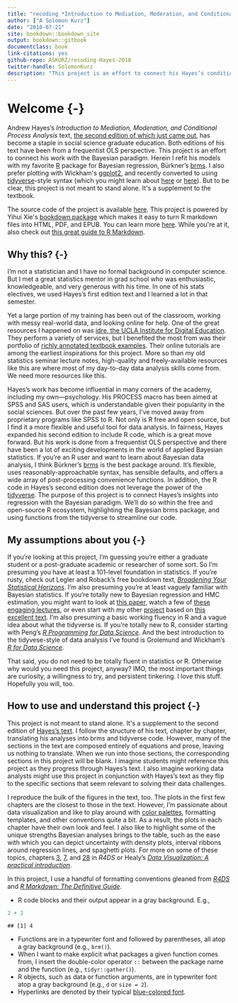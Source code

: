 ```yaml
--- 
title: "recoding *Introduction to Mediation, Moderation, and Conditional Process Analysis*"
author: ["A Solomon Kurz"]
date: "2018-07-21"
site: bookdown::bookdown_site
output: bookdown::gitbook
documentclass: book
link-citations: yes
github-repo: ASKURZ/recoding-Hayes-2018
twitter-handle: SolomonKurz
description: "This project is an effort to connect his Hayes’s conditional process analysis work with the Bayesian paradigm. Herein I refit his models with my favorite R package for Bayesian regression, Bürkner’s brms. I use syntax based on sensibilities from the tidyverse and plot with Wickham’s ggplot2."
---
```


# Welcome {-}

Andrew Hayes’s *Introduction to Mediation, Moderation, and Conditional Process Analysis*  text, [the second edition of which just came out](http://afhayes.com/introduction-to-mediation-moderation-and-conditional-process-analysis.html), has become a staple in social science graduate education. Both editions of his text have been from a frequentist OLS perspective. This project is an effort to connect his work with the Bayesian paradigm. Herein I refit his models with my favorite [R](https://www.r-bloggers.com/why-use-r-five-reasons/) package for Bayesian regression, Bürkner’s [brms](https://github.com/paul-buerkner/brms). I also prefer plotting with Wickham's [ggplot2](https://cran.r-project.org/web/packages/ggplot2/index.html), and recently converted to using [tidyverse](https://www.tidyverse.org)-style syntax (which you might learn about [here](http://r4ds.had.co.nz/transform.html) or [here](http://style.tidyverse.org)). But to be clear, this project is not meant to stand alone. It's a supplement to the textbook. 

The source code of the project is available [here](https://github.com/ASKurz/recoding_Introduction_to_Mediation_Moderation_and_Conditional_Process_Analysis). This project is powered by Yihui Xie's [bookdown package](https://bookdown.org) which makes it easy to turn R markdown files into HTML, PDF, and EPUB. You can learn more [here](https://bookdown.org/yihui/bookdown/). While you're at it, also check out [this great guide to R Markdown](https://bookdown.org/yihui/rmarkdown/).

## Why this? {-}

I’m not a statistician and I have no formal background in computer science. But I met a great statistics mentor in grad school who was enthusiastic, knowledgeable, and very generous with his time. In one of his stats electives, we used Hayes’s first edition text and I learned a lot in that semester. 

Yet a large portion of my training has been out of the classroom, working with messy real-world data, and looking online for help. One of the great resources I happened on was [idre, the UCLA Institute for Digital Education](https://stats.idre.ucla.edu). They perform a variety of services, but I benefited the most from was their portfolio of [richly annotated textbook examples](https://stats.idre.ucla.edu/other/examples/). Their online tutorials are among the earliest inspirations for this project. More so than my old statistics seminar lecture notes, high-quality and freely-available resources like this are where most of my day-to-day data analysis skills come from. We need more resources like this.

Hayes’s work has become influential in many corners of the academy, including my own—psychology. His PROCESS macro has been aimed at SPSS and SAS users, which is understandable given their popularity in the social sciences. But over the past few years, I’ve moved away from proprietary programs like SPSS to R. Not only is R free and open source, but I find it a more flexible and useful tool for data analysis. In fairness, Hayes expanded his second edition to include R code, which is a great move forward. But his work is done from a frequentist OLS perspective and there have been a lot of exciting developments in the world of applied Bayesian statistics. If you’re an R user and want to learn about Bayesian data analysis, I think Bürkner’s [brms](https://github.com/paul-buerkner/brms) is the best package around. It’s flexible, uses reasonably-approachable syntax, has sensible defaults, and offers a wide array of post-processing convenience functions. In addition, the R code in Hayes’s second edition does not leverage the power of the [tidyverse](https://www.tidyverse.org). The purpose of this project is to connect Hayes’s insights into regression with the Bayesian paradigm. We’ll do so within the free and open-source R ecosystem, highlighting the Bayesian brms package, and using functions from the tidyverse to streamline our code. 

## My assumptions about you {-}

If you’re looking at this project, I’m guessing you’re either a graduate student or a post-graduate academic or researcher of some sort. So I’m presuming you have at least a 101-level foundation in statistics. If you’re rusty, check out Legler and Roback’s free bookdown text, [*Broadening Your Statistical Horizons*](https://bookdown.org/roback/bookdown-bysh/). I’m also presuming you’re at least vaguely familiar with Bayesian statistics. If you’re totally new to Bayesian regression and HMC estimation, you might want to look at [this paper](https://cran.r-project.org/web/packages/brms/vignettes/brms_overview.pdf), watch a few of [these engaging lectures](https://www.youtube.com/channel/UCNJK6_DZvcMqNSzQdEkzvzA/playlists), or even start with my other [project](https://github.com/ASKurz/Statistical_Rethinking_with_brms_ggplot2_and_the_tidyverse) based on [this excellent text](https://xcelab.net/rm/statistical-rethinking/). I’m also presuming a basic working fluency in R and a vague idea about what the tidyverse is. If you’re totally new to R, consider starting with Peng’s [*R Programming for Data Science*](https://bookdown.org/rdpeng/rprogdatascience/). And the best introduction to the tidyvese-style of data analysis I’ve found is Grolemund and Wickham’s [*R for Data Science*](http://r4ds.had.co.nz).

That said, you do not need to be totally fluent in statistics or R. Otherwise why would you need this project, anyway? IMO, the most important things are curiosity, a willingness to try, and persistent tinkering. I love this stuff. Hopefully you will, too.

## How to use and understand this project {-}

This project is not meant to stand alone. It's a supplement to the second edition of [Hayes’s text](http://afhayes.com/introduction-to-mediation-moderation-and-conditional-process-analysis.html). I follow the structure of his text, chapter by chapter, translating his analyses into brms and tidyverse code. However, many of the sections in the text are composed entirely of equations and prose, leaving us nothing to translate. When we run into those sections, the corresponding sections in this project will be blank. I imagine students might reference this project as they progress through Hayes’s text. I also imagine working data analysts might use this project in conjunction with Hayes’s text as they flip to the specific sections that seem relevant to solving their data challenges. 

I reproduce the bulk of the figures in the text, too. The plots in the first few chapters are the closest to those in the text. However, I’m passionate about data visualization and like to play around with [color palettes](https://github.com/EmilHvitfeldt/r-color-palettes), formatting templates, and other conventions quite a bit. As a result, the plots in each chapter have their own look and feel. I also like to highlight some of the unique strengths Bayesian analyses brings to the table, such as the ease with which you can depict uncertainty with density plots, interval ribbons around regression lines, and spaghetti plots. For more on some of these topics, chapters [3](http://r4ds.had.co.nz/data-visualisation.html), [7](http://r4ds.had.co.nz/exploratory-data-analysis.html), and [28](http://r4ds.had.co.nz/graphics-for-communication.html) in *R4DS* or Healy’s [*Data Visualization: A practical introduction*](https://socviz.co).

In this project, I use a handful of formatting conventions gleaned from [*R4DS*](http://r4ds.had.co.nz/introduction.html#running-r-code) and [*R Markdown: The Definitive Guide*](https://bookdown.org/yihui/rmarkdown/software-info.html). 

* R code blocks and their output appear in a gray background. E.g., 


```r
2 + 2
```

```
## [1] 4
```

* Functions are in a typewriter font and followed by parentheses, all atop a gray background (e.g., `brm()`).
* When I want to make explicit what packages a given function comes from, I insert the double-color operator `::` between the package name and the function (e.g., `tidyr::gather()`).
* R objects, such as data or function arguments, are in typewriter font atop a gray background (e.g., `d` or `size = 2`).
* Hyperlinks are denoted by their typical [blue-colored font](https://www.afhayes.com/introduction-to-mediation-moderation-and-conditional-process-analysis.html).
